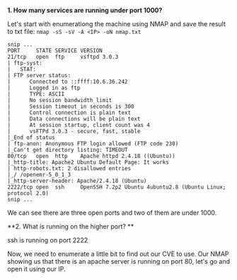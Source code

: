 **1. How many services are running under port 1000?**

Let's start with enumerationg the machine using NMAP and save the result to txt file:
`nmap -sS -sV -A <IP> -oN nmap.txt`
```
snip ...
PORT     STATE SERVICE VERSION
21/tcp   open  ftp     vsftpd 3.0.3
| ftp-syst: 
|   STAT: 
| FTP server status:
|      Connected to ::ffff:10.6.36.242
|      Logged in as ftp
|      TYPE: ASCII
|      No session bandwidth limit
|      Session timeout in seconds is 300
|      Control connection is plain text
|      Data connections will be plain text
|      At session startup, client count was 4
|      vsFTPd 3.0.3 - secure, fast, stable
|_End of status
| ftp-anon: Anonymous FTP login allowed (FTP code 230)
|_Can't get directory listing: TIMEOUT
80/tcp   open  http    Apache httpd 2.4.18 ((Ubuntu))
|_http-title: Apache2 Ubuntu Default Page: It works
| http-robots.txt: 2 disallowed entries 
|_/ /openemr-5_0_1_3 
|_http-server-header: Apache/2.4.18 (Ubuntu)
2222/tcp open  ssh     OpenSSH 7.2p2 Ubuntu 4ubuntu2.8 (Ubuntu Linux; protocol 2.0)
snip ...
```
We can see there are three open ports and two of them are under 1000. 


**2. What is running on the higher port? **

ssh is running on port 2222


Now, we need to enumerate a little bit to find out our CVE to use. Our NMAP showing us that there is an apache server is running on port 80, let's go and open it using our IP. 
